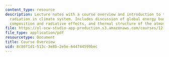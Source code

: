 ```yaml
---
content_type: resource
description: Lecture notes with a course overview and introduction to the role of
  radiation in climate system. Includes discussion of global energy budget, chemical
  composition and radiative effects, and thermal structure of the atmosphere.
file: https://ol-ocw-studio-app-production.s3.amazonaws.com/courses/12-815-atmospheric-radiation-fall-2008/8c8df1d1513c3e8b2e5e644744599bec_overview.pdf
file_type: application/pdf
resourcetype: Document
title: Course Overview
uid: 8c8df1d1-513c-3e8b-2e5e-644744599bec
---
```

